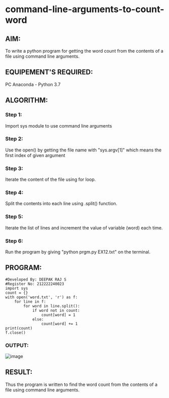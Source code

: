 # command-line-arguments-to-count-word
## AIM:
To write a python program for getting the word count from the contents of a file using command line arguments.
## EQUIPEMENT'S REQUIRED: 
PC
Anaconda - Python 3.7
## ALGORITHM: 
### Step 1:
Import sys module to use command line arguments
### Step 2:
Use the open() by getting the file name with "sys.argv[1]" which means the first index of given argument
### Step 3:
Iterate the content of the file using for loop.
### Step 4:
Split the contents into each line using .split() function.
### Step 5:
Iterate the list of lines and increment the value of variable (word) each time.
### Step 6:
Run the program by giving "python prgm.py EX12.txt" on the terminal.
## PROGRAM:
```
#Developed By: DEEPAK RAJ S
#Register No: 212222240023
import sys
count = {}
with open('word.txt', 'r') as f:
    for line in f:
        for word in line.split():
            if word not in count:
                count[word] = 1
            else:
                count[word] += 1
print(count)
f.close()
```
### OUTPUT:
![image](https://github.com/DEEPAK2200233/command-line-arguments-to-count-word/assets/118707676/db5039f2-c797-4a8c-92d5-5e8eb3233944)

## RESULT:
Thus the program is written to find the word count from the contents of a file using command line arguments.
